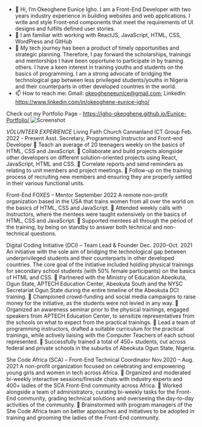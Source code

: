- 👋 Hi, I’m Okeoghene Eunice Igho. I am a Front-End Developer with two years industry experience in building websites and web applications. I write and style Front-end components that meet the requirements of UI designs and fulfills defined user stories.
- 🌱  I am familiar with working with ReactJS, JavaScript, HTML, CSS, WordPress and GitHub
- 💞️ My tech journey has been a product of timely opportunities and strategic planning. Therefore, I pay forward the scholarships, trainings and mentorships I have been opportune to participate in by training others. I have a keen interest in training youths and students on the basics of programming. I am a strong advocate of bridging the technological gap between less privileged students/youths in Nigeria and their counterparts in other developed countries in the world. 
- 📫 How to reach me: Gmail: okeogheneeunice@gmail.com; LinkedIn: https://www.linkedin.com/in/okeoghene-eunice-igho/

Check out my Portfolio Page - 
https://igho-okeoghene.github.io/Eunice-Portfolio/
![Screenshot](https://user-images.githubusercontent.com/61965289/153713082-891242b7-5fce-4aa5-8127-f5f7ab95cb86.png)

<!-- SOME PROJECTS I HAVE DONE:
CODERS' TYPING GAME: 
- Live Site URL: https://igho-okeoghene.github.io/Typing-Game/
- Solution URL: https://github.com/Igho-Okeoghene/Typing-Game
![Screenshot](https://user-images.githubusercontent.com/61965289/153713149-04512bc2-2d20-406c-a87c-b0b64d431769.png)


JAVASCRIPT DRILLS: 
- Solution URL: [https://github.com/Igho-Okeoghene/JavaScript-Drills](https://github.com/Igho-Okeoghene/JavaScript-Drills)
- Live Site URL: [https://igho-okeoghene.github.io/JavaScript-Drills/](https://igho-okeoghene.github.io/JavaScript-Drills/)
![Screenshot 2022-02-19 at 20-07-46 JAVASCRIPT DRILLS](https://user-images.githubusercontent.com/61965289/154818116-08fa77e7-1d02-4880-a048-6bcd9ad990e7.png) -->

*VOLUNTEER EXPERIENCE*
Living Faith Church Cannanland ICT Group 				                Feb. 2022 - Present
Asst. Secretary, Programming Instructor and Front-end Developer
	Teach an average of 20 teenagers weekly on the basics of HTML, CSS and JavaScript.
	Collaborate and build projects alongside other developers on different solution-oriented projects using React, JavaScript, HTML and CSS.
	Correlate reports and send reminders as relating to unit members and project meetings.
	Follow-up on the training process of recruiting new members and ensuring they are properly settled in their various functional units.

Front-End FOXES – Mentor	 						                          September 2022
A remote non-profit organization based in the USA that trains women from all over the world on the basics of HTML, CSS and JavaScript.
	Attended weekly calls with Instructors, where the mentees were taught extensively on the basics of HTML, CSS and JavaScript.
	Supported mentees all through the period of the training, by being on standby to answer both technical and non-technical questions.

Digital Coding Initiative (DCI) – Team Lead & Founder	 		      Dec. 2020–Oct. 2021
An initiative with the sole aim of bridging the technological gap between underprivileged students and their counterparts in other developed countries. The core goal of the initiative included holding physical trainings for secondary school students (with 50% female participants) on the basics of HTML and CSS. 
	Partnered with the Ministry of Education Abeokuta, Ogun State, APTECH Education Center, Abeokuta South and the NYSC Secretariat Ogun State during the entire timeline of the Abeokuta DCI training.
	Championed crowd-funding and social media campaigns to raise money for the initiative, as the students were not levied in any way.
	Organized an awareness seminar prior to the physical trainings, engaged speakers from APTECH Education Center, to sensitize representatives from the schools on what to expect from the practical trainings.
	Lead a team of programming instructors, drafted a suitable curriculum for the practical trainings, while actively liaising with the Computer Teachers of each school represented.
	Successfully trained a total of 450+ students, cut across federal and private schools in the suburbs of Abeokuta Ogun State, Nigeria.

She Code Africa (SCA) – Front-End Technical Coordinator	 	        Nov.2020 – Aug. 2021
A non-profit organization focused on celebrating and empowering young girls and women in tech across Africa. 
	Organized and moderated bi-weekly interactive sessions/fireside chats with industry experts and 400+ ladies of the SCA Front-End community across Africa.
	Worked alongside a team of administrators, curating bi-weekly tasks for the Front-End community, grading technical solutions and overseeing the day-to-day activities of the community.
	Brainstormed with program managers of the She Code Africa team on better approaches and initiatives to be adopted in training and grooming the ladies of the Front-End community.

<!---
Igho-Okeoghene/Igho-Okeoghene is a ✨ special ✨ repository because its `README.md` (this file) appears on your GitHub profile.
You can click the Preview link to take a look at your changes.
--->
